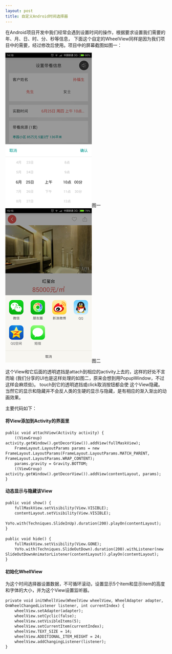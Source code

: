 ```yaml
---
layout: post
title: 自定义Android时间选择器
---
```


在Android项目开发中我们经常会遇到设置时间的操作，根据要求设置我们需要的年、月、日、时、分、秒等信息，
下面这个自定的WheelView同样是因为我们项目中的需要，经过修改后使用。项目中的屏幕截图如图一：

![](/img/android_wheelview_icon.png)图一
![](/img/android_shareview_icon.png)图二

这个View和它后面的透明遮挡是attach到相应的activity上去的，这样的好处不言而喻
(我们分享的UI也是这样处理的如图二，原来会想到用PopupWindow，不过这样会麻烦些)。
touch到它的透明遮挡或click取消按钮都会使
这个View隐藏。当然它的显示和隐藏并不会反人类的生硬的显示与隐藏，是有相应的渐入渐出的动画效果。

主要代码如下：

#### 将View添加到Activity的界面里

	public void attachView(Activity activity) {
	    ((ViewGroup) activity.getWindow().getDecorView()).addView(fullMaskView);
	    FrameLayout.LayoutParams params = new FrameLayout.LayoutParams(FrameLayout.LayoutParams.MATCH_PARENT, FrameLayout.LayoutParams.WRAP_CONTENT);
	    params.gravity = Gravity.BOTTOM;
	    ((ViewGroup) activity.getWindow().getDecorView()).addView(contentLayout, params);
	}

#### 动态显示与隐藏该View

	public void show() {
	    fullMaskView.setVisibility(View.VISIBLE);
	    contentLayout.setVisibility(View.VISIBLE);
	    YoYo.with(Techniques.SlideInUp).duration(200).playOn(contentLayout);
	}

	public void hide() {
	    fullMaskView.setVisibility(View.GONE);
	    YoYo.with(Techniques.SlideOutDown).duration(200).withListener(new SlideOutDownAnimatorListener(contentLayout)).playOn(contentLayout);
	}

#### 初始化WhellView

为这个时间选择器设置数据，不可循环滚动，设置显示5个item和显示item的高度和字体的大小，并为这个View设置监听器。

	private void initWhellView(WheelView wheelView, WheelAdapter adapter, OnWheelChangedListener listener, int currentIndex) {
	    wheelView.setAdapter(adapter);
	    wheelView.setCyclic(false);
	    wheelView.setVisibleItems(5);
	    wheelView.setCurrentItem(currentIndex);
	    wheelView.TEXT_SIZE = 14;
	    wheelView.ADDITIONAL_ITEM_HEIGHT = 24;
	    wheelView.addChangingListener(listener);
	}





